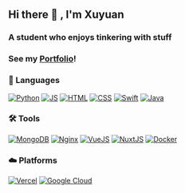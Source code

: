 <h2 align="left">Hi there 👋 , I'm Xuyuan</h2>

<h3 align="left">A student who enjoys tinkering with stuff</h3>

<h3 align="left">See my <a href="https://xuyuan.me" target="_blank">Portfolio</a>! </h3>


### 💬  Languages

[![Python](https://img.shields.io/badge/Python-3776AB?style=for-the-badge&logo=python&logoColor=white)](https://www.python.org/)
[![JS](https://img.shields.io/badge/JavaScript-F7DF1E?style=for-the-badge&logo=javascript&logoColor=black)](https://www.javascript.com/)
[![HTML](https://img.shields.io/badge/HTML5-E34F26?style=for-the-badge&logo=html5&logoColor=white)](https://developer.mozilla.org/en-csUS/docs/Glossary/HTML5)
[![CSS](https://img.shields.io/badge/CSS3-1572B6?style=for-the-badge&logo=css3&logoColor=white)](https://developer.mozilla.org/en-US/docs/Web/CSS)
[![Swift](https://img.shields.io/badge/Swift-F05138?style=for-the-badge&logo=swift&logoColor=white)](https://developer.apple.com/swift/)
[![Java](https://img.shields.io/badge/Java-007396?style=for-the-badge&logo=java&logoColor=white)](https://www.java.com/en/)

### 🛠  Tools

[![MongoDB](https://img.shields.io/badge/MongoDB-47A248?style=for-the-badge&logo=mongodb&logoColor=white)](https://www.mongodb.com)
[![Nginx](https://img.shields.io/badge/Nginx-009639?style=for-the-badge&logo=nginx&logoColor=white)](https://www.nginx.com)
[![VueJS](https://img.shields.io/badge/VueJS-4FC08D?style=for-the-badge&logo=vue.js&logoColor=white)](https://vuejs.org/)
[![NuxtJS](https://img.shields.io/badge/NuxtJS-00DC82?style=for-the-badge&logo=nuxt.js&logoColor=white)](https://nuxtjs.org/)
[![Docker](https://img.shields.io/badge/Docker-2496ED?style=for-the-badge&logo=docker&logoColor=white)](https://www.docker.com)

### ☁️  Platforms

[![Vercel](https://img.shields.io/badge/Vercel-000000?style=for-the-badge&logo=vercel&logoColor=white)](https://vercel.com)
[![Google Cloud](https://img.shields.io/badge/Google_Cloud-4285F4?style=for-the-badge&logo=googlecloud&logoColor=white)](https://cloud.google.com)
